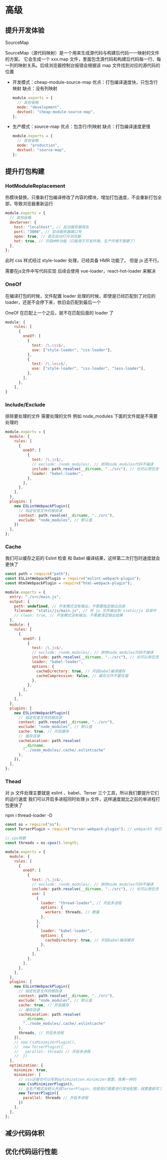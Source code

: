# 高级

## 提升开发体验
SourceMap

SourceMap（源代码映射）是一个用来生成源代码与构建后代码一一映射的文件的方案。
它会生成一个 xxx.map 文件，里面包含源代码和构建后代码每一行、每一列的映射关系。后续浏览器控制台报错会根据该 map 文件找到对应的源代码的位置

+ 开发模式：cheap-module-source-map
  优点：打包编译速度快，只包含行映射
  缺点：没有列映射
  ```js
  module.exports = {
    // 其他省略
    mode: "development",
    devtool: "cheap-module-source-map",
  };
  ```
+ 生产模式：source-map
  优点：包含行/列映射
  缺点：打包编译速度更慢
  ```js
  module.exports = {
    // 其他省略
    mode: "production",
    devtool: "source-map",
  };
  ```

## 提升打包构建
### HotModuleReplacement
热模块替换，只重新打包编译修改了内容的模块，增加打包速度，不会重新打包全部，导致浏览器重新运行
```js
module.exports = {
  // 其他省略
  devServer: {
    host: "localhost", // 启动服务器域名
    port: "3000", // 启动服务器端口号
    open: true, // 是否自动打开浏览器
    hot: true, // 开启HMR功能（只能用于开发环境，生产环境不需要了）
  },
};
```
此时 css 样式经过 style-loader 处理，已经具备 HMR 功能了。 但是 js 还不行。

需要在js文件中写代码实现
后续会使用 vue-loader，react-hot-loader 来解决

### OneOf
在编译打包的时候，文件配置 loader 处理的时候，即使是已经匹配到了对应的loader，还是不会停下来，依旧会匹配到最后一个

OneOf 在匹配上一个之后，就不在匹配后面的 loader 了
```js
module: {
    rules: [
      {
        oneOf: [
          {
            test: /\.css$/,
            use: ["style-loader", "css-loader"],
          },
          {
            test: /\.less$/,
            use: ["style-loader", "css-loader", "less-loader"],
          },
        ],
      },
    ],
}
```

### Include/Exclude
排除要处理的文件 需要处理的文件
例如 node_modules 下面的文件就是不需要处理的
```js
module.exports = {
  module: {
    rules: [
      {
        oneOf: [
          {
            test: /\.js$/,
            // exclude: /node_modules/, // 排除node_modules代码不编译
            include: path.resolve(__dirname, "../src"), // 也可以用包含
            loader: "babel-loader",
          },
        ],
      },
    ],
  },
  plugins: [
    new ESLintWebpackPlugin({
      // 指定检查文件的根目录
      context: path.resolve(__dirname, "../src"),
      exclude: "node_modules", // 默认值
    }) 
  ],
};
```

### Cache 
我们可以缓存之前的 Eslint 检查 和 Babel 编译结果，这样第二次打包时速度就会更快了

```js
const path = require("path");
const ESLintWebpackPlugin = require("eslint-webpack-plugin");
const HtmlWebpackPlugin = require("html-webpack-plugin");

module.exports = {
  entry: "./src/main.js",
  output: {
    path: undefined, // 开发模式没有输出，不需要指定输出目录
    filename: "static/js/main.js", // 将 js 文件输出到 static/js 目录中
    // clean: true, // 开发模式没有输出，不需要清空输出结果
  },
  module: {
    rules: [
      {
        oneOf: [
          {
            test: /\.js$/,
            // exclude: /node_modules/, // 排除node_modules代码不编译
            include: path.resolve(__dirname, "../src"), // 也可以用包含
            loader: "babel-loader",
            options: {
              cacheDirectory: true, // 开启babel编译缓存
              cacheCompression: false, // 缓存文件不要压缩
            },
          },
        ],
      },
    ],
  },
  plugins: [
    new ESLintWebpackPlugin({
      // 指定检查文件的根目录
      context: path.resolve(__dirname, "../src"),
      exclude: "node_modules", // 默认值
      cache: true, // 开启缓存
      // 缓存目录
      cacheLocation: path.resolve(
        __dirname,
        "../node_modules/.cache/.eslintcache"
      ),
    }),
  ],
};
```

### Thead
对 js 文件处理主要就是 eslint 、babel、Terser 三个工具，所以我们要提升它们的运行速度
我们可以开启多进程同时处理 js 文件，这样速度就比之前的单进程打包更快了

npm i thread-loader -D
```js
const os = require("os");
const TerserPlugin = require("terser-webpack-plugin"); // webpack5 中已经内置了，无需额外下载，但是官方推荐重新下载

// cpu核数
const threads = os.cpus().length;

module.exports = {
  module: {
    rules: [
      {
        oneOf: [
          {
            test: /\.js$/,
            // exclude: /node_modules/, // 排除node_modules代码不编译
            include: path.resolve(__dirname, "../src"), // 也可以用包含
            use: [
              {
                loader: "thread-loader", // 开启多进程
                options: {
                  workers: threads, // 数量
                },
              },
              {
                loader: "babel-loader",
                options: {
                  cacheDirectory: true, // 开启babel编译缓存
                },
              },
            ],
          },
        ],
      },
    ],
  },
  plugins: [
    new ESLintWebpackPlugin({
      // 指定检查文件的根目录
      context: path.resolve(__dirname, "../src"),
      exclude: "node_modules", // 默认值
      cache: true, // 开启缓存
      // 缓存目录
      cacheLocation: path.resolve(
        __dirname,
        "../node_modules/.cache/.eslintcache"
      ),
      threads, // 开启多进程
    }),
    // new CssMinimizerPlugin(),
    //  new TerserPlugin({
    //   parallel: threads // 开启多进程
    //  })
  ],
  optimization: {
    minimize: true,
    minimizer: [
      // css压缩也可以写到optimization.minimizer里面，效果一样的
      new CssMinimizerPlugin(),
      // 当生产模式会默认开启TerserPlugin，但是我们需要进行其他配置，就要重新写了
      new TerserPlugin({
        parallel: threads // 开启多进程
      })
    ],
  },
};
```


## 减少代码体积

## 优化代码运行性能